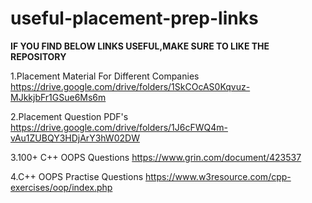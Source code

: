 # useful-placement-prep-links

**IF YOU FIND BELOW LINKS USEFUL,MAKE SURE TO LIKE THE REPOSITORY**

1.Placement Material For Different Companies
https://drive.google.com/drive/folders/1SkCOcAS0Kqvuz-MJkkjbFr1GSue6Ms6m

2.Placement Question PDF's
https://drive.google.com/drive/folders/1J6cFWQ4m-vAu1ZUBQY3HDjArY3hW02DW

3.100+ C++ OOPS Questions
https://www.grin.com/document/423537

4.C++ OOPS Practise Questions
https://www.w3resource.com/cpp-exercises/oop/index.php
